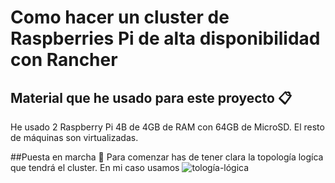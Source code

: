 # Como hacer un cluster de Raspberries Pi de alta disponibilidad con Rancher
## Material que he usado para este proyecto 📋
He usado 2 Raspberry Pi 4B de 4GB de RAM con 64GB de MicroSD.
El resto de máquinas son virtualizadas.

##Puesta en marcha 🚀
Para comenzar has de tener clara la topología logíca que tendrá el cluster. En mi caso usamos 
![tología-lógica](https://rancher.com/docs/img/rancher/k3s-architecture-ha-server.png)




